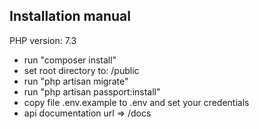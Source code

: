 ## Installation manual

PHP version: 7.3

- run "composer install"
- set root directory to: /public
- run "php artisan migrate"
- run "php artisan passport:install"
- copy file .env.example to .env and set your credentials
- api documentation url => /docs
